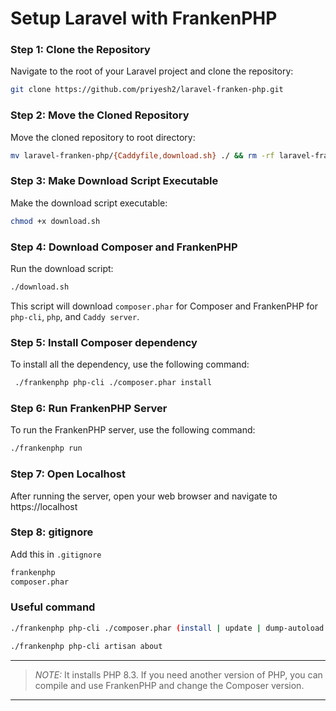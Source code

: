 # Setup Laravel with FrankenPHP

### Step 1: Clone the Repository

Navigate to the root of your Laravel project and clone the repository:
```sh
git clone https://github.com/priyesh2/laravel-franken-php.git
```


### Step 2: Move the Cloned Repository
Move the cloned repository to root directory:
```sh
mv laravel-franken-php/{Caddyfile,download.sh} ./ && rm -rf laravel-franken-php
```


### Step 3: Make Download Script Executable
Make the download script executable:
```sh
chmod +x download.sh
```

### Step 4: Download Composer and FrankenPHP
Run the download script:
```sh
./download.sh 
```


This script will download `composer.phar` for Composer and FrankenPHP for `php-cli`, `php`, and `Caddy server`.

### Step 5: Install Composer dependency
To install all the dependency, use the following command:
```sh
 ./frankenphp php-cli ./composer.phar install
```

### Step 6: Run FrankenPHP Server
To run the FrankenPHP server, use the following command:
```sh
./frankenphp run
```

### Step 7: Open Localhost
After running the server, open your web browser and navigate to https://localhost

### Step 8: gitignore 
Add this in `.gitignore`
```sh
frankenphp
composer.phar
```

### Useful command 

```sh
./frankenphp php-cli ./composer.phar (install | update | dump-autoload | require | remove)
```

```sh
./frankenphp php-cli artisan about
```

---

> *NOTE:* It installs PHP 8.3. If you need another version of PHP, you can compile and use FrankenPHP and change the Composer version.

---

